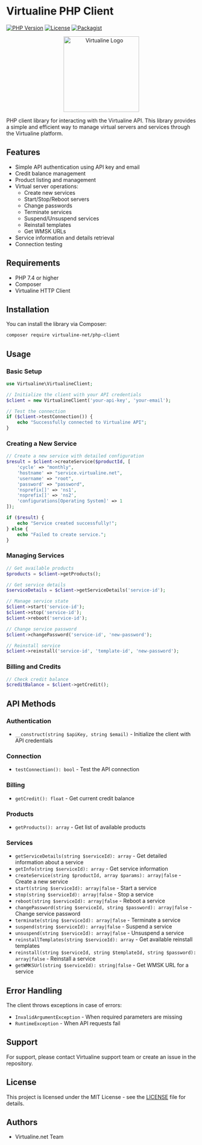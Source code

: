 # Virtualine PHP Client

[![PHP Version](https://img.shields.io/badge/PHP-%3E%3D7.4-blue.svg)](https://php.net)
[![License](https://img.shields.io/badge/license-MIT-blue.svg)](LICENSE)
[![Packagist](https://img.shields.io/packagist/v/virtualine-net/php-client.svg)](https://packagist.org/packages/virtualine-net/php-client)

<div align="center">
  <img src="https://virtualine.net/assets/img/LightLogo.gif" alt="Virtualine Logo" width="200"/>
</div>

PHP client library for interacting with the Virtualine API. This library provides a simple and efficient way to manage virtual servers and services through the Virtualine platform.

## Features

- Simple API authentication using API key and email
- Credit balance management
- Product listing and management
- Virtual server operations:
  - Create new services
  - Start/Stop/Reboot servers
  - Change passwords
  - Terminate services
  - Suspend/Unsuspend services
  - Reinstall templates
  - Get WMSK URLs
- Service information and details retrieval
- Connection testing

## Requirements

- PHP 7.4 or higher
- Composer
- Virtualine HTTP Client

## Installation

You can install the library via Composer:

```bash
composer require virtualine-net/php-client
```

## Usage

### Basic Setup

```php
use Virtualine\VirtualineClient;

// Initialize the client with your API credentials
$client = new VirtualineClient('your-api-key', 'your-email');

// Test the connection
if ($client->testConnection()) {
    echo "Successfully connected to Virtualine API";
}
```

### Creating a New Service

```php
// Create a new service with detailed configuration
$result = $client->createService($productId, [
    'cycle' => "monthly",
    'hostname' => "service.virtualine.net",
    'username' => "root",
    'password' => "password",
    'nsprefix[]' => 'ns1',
    'nsprefix[]' => 'ns2',
    'configurations[Operating System]' => 1
]);

if ($result) {
    echo "Service created successfully!";
} else {
    echo "Failed to create service.";
}
```

### Managing Services

```php
// Get available products
$products = $client->getProducts();

// Get service details
$serviceDetails = $client->getServiceDetails('service-id');

// Manage service state
$client->start('service-id');
$client->stop('service-id');
$client->reboot('service-id');

// Change service password
$client->changePassword('service-id', 'new-password');

// Reinstall service
$client->reinstall('service-id', 'template-id', 'new-password');
```

### Billing and Credits

```php
// Check credit balance
$creditBalance = $client->getCredit();
```

## API Methods

### Authentication
- `__construct(string $apiKey, string $email)` - Initialize the client with API credentials

### Connection
- `testConnection(): bool` - Test the API connection

### Billing
- `getCredit(): float` - Get current credit balance

### Products
- `getProducts(): array` - Get list of available products

### Services
- `getServiceDetails(string $serviceId): array` - Get detailed information about a service
- `getInfo(string $serviceId): array` - Get service information
- `createService(string $productId, array $params): array|false` - Create a new service
- `start(string $serviceId): array|false` - Start a service
- `stop(string $serviceId): array|false` - Stop a service
- `reboot(string $serviceId): array|false` - Reboot a service
- `changePassword(string $serviceId, string $password): array|false` - Change service password
- `terminate(string $serviceId): array|false` - Terminate a service
- `suspend(string $serviceId): array|false` - Suspend a service
- `unsuspend(string $serviceId): array|false` - Unsuspend a service
- `reinstallTemplates(string $serviceId): array` - Get available reinstall templates
- `reinstall(string $serviceId, string $templateId, string $password): array|false` - Reinstall a service
- `getWMKSUrl(string $serviceId): string|false` - Get WMSK URL for a service

## Error Handling

The client throws exceptions in case of errors:

- `InvalidArgumentException` - When required parameters are missing
- `RuntimeException` - When API requests fail

## Support

For support, please contact Virtualine support team or create an issue in the repository.

## License

This project is licensed under the MIT License - see the [LICENSE](LICENSE) file for details.

## Authors

- Virtualine.net Team
